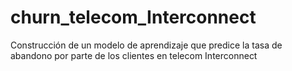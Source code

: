 # churn_telecom_Interconnect
Construcción de un modelo de aprendizaje que predice la tasa de abandono por parte de los clientes en telecom Interconnect

<!-- TODO Agregar más detalles en tu README. Tiene que ser fácil entender de qué se trata el proyecto y cómo utilizarlo -->
<!-- TODO Comiteaste la carpeta catboost_info. Esa carpeta no tiene códigos hechos por ti, por lo que no debería comitearse. Solo tiene archivos generados automáticamente -->
<!-- TODO En ninguna parte de tu script vi que guardases un output. Algún dataset, o gráfico, o modelo. Cómo piensas usar lo que hiciste? -->
<!-- TODO Transformaste tu JN a un script, ese es un buen primer paso. Ahora modulariza el código y sepáralo en scripts distintos. Uno o varios para preproceso. Otro para entrenar el modelo, otro para aplicar el modelo a datos nuevos, etc (estos son ejemplos) -->